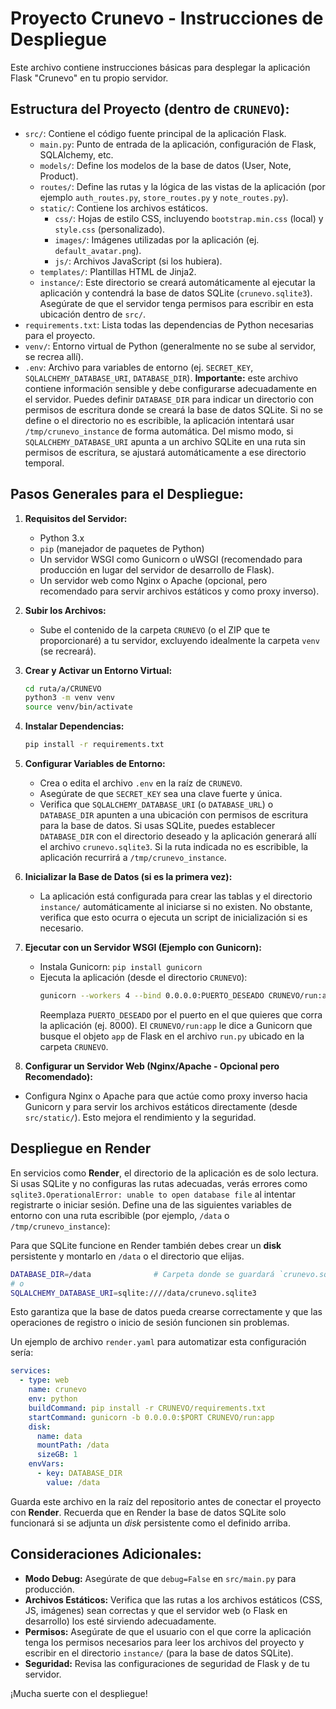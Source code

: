 # Proyecto Crunevo - Instrucciones de Despliegue

Este archivo contiene instrucciones básicas para desplegar la aplicación Flask "Crunevo" en tu propio servidor.

## Estructura del Proyecto (dentro de `CRUNEVO`):

-   `src/`: Contiene el código fuente principal de la aplicación Flask.
    -   `main.py`: Punto de entrada de la aplicación, configuración de Flask, SQLAlchemy, etc.
    -   `models/`: Define los modelos de la base de datos (User, Note, Product).
    -   `routes/`: Define las rutas y la lógica de las vistas de la aplicación (por ejemplo `auth_routes.py`, `store_routes.py` y `note_routes.py`).
    -   `static/`: Contiene los archivos estáticos.
        -   `css/`: Hojas de estilo CSS, incluyendo `bootstrap.min.css` (local) y `style.css` (personalizado).
        -   `images/`: Imágenes utilizadas por la aplicación (ej. `default_avatar.png`).
        -   `js/`: Archivos JavaScript (si los hubiera).
    -   `templates/`: Plantillas HTML de Jinja2.
    -   `instance/`: Este directorio se creará automáticamente al ejecutar la aplicación y contendrá la base de datos SQLite (`crunevo.sqlite3`). Asegúrate de que el servidor tenga permisos para escribir en esta ubicación dentro de `src/`.
-   `requirements.txt`: Lista todas las dependencias de Python necesarias para el proyecto.
-   `venv/`: Entorno virtual de Python (generalmente no se sube al servidor, se recrea allí).
-   `.env`: Archivo para variables de entorno (ej. `SECRET_KEY`, `SQLALCHEMY_DATABASE_URI`, `DATABASE_DIR`). **Importante:** este archivo contiene información sensible y debe configurarse adecuadamente en el servidor. Puedes definir `DATABASE_DIR` para indicar un directorio con permisos de escritura donde se creará la base de datos SQLite. Si no se define o el directorio no es escribible, la aplicación intentará usar `/tmp/crunevo_instance` de forma automática. Del mismo modo, si `SQLALCHEMY_DATABASE_URI` apunta a un archivo SQLite en una ruta sin permisos de escritura, se ajustará automáticamente a ese directorio temporal.

## Pasos Generales para el Despliegue:

1.  **Requisitos del Servidor:**
    *   Python 3.x
    *   `pip` (manejador de paquetes de Python)
    *   Un servidor WSGI como Gunicorn o uWSGI (recomendado para producción en lugar del servidor de desarrollo de Flask).
    *   Un servidor web como Nginx o Apache (opcional, pero recomendado para servir archivos estáticos y como proxy inverso).

2.  **Subir los Archivos:**
    *   Sube el contenido de la carpeta `CRUNEVO` (o el ZIP que te proporcionaré) a tu servidor, excluyendo idealmente la carpeta `venv` (se recreará).

3.  **Crear y Activar un Entorno Virtual:**
    ```bash
    cd ruta/a/CRUNEVO
    python3 -m venv venv
    source venv/bin/activate
    ```

4.  **Instalar Dependencias:**
    ```bash
    pip install -r requirements.txt
    ```

5.  **Configurar Variables de Entorno:**
    *   Crea o edita el archivo `.env` en la raíz de `CRUNEVO`.
    *   Asegúrate de que `SECRET_KEY` sea una clave fuerte y única.
    *   Verifica que `SQLALCHEMY_DATABASE_URI` (o `DATABASE_URL`) o `DATABASE_DIR` apunten a una ubicación con permisos de escritura para la base de datos. Si usas SQLite, puedes establecer `DATABASE_DIR` con el directorio deseado y la aplicación generará allí el archivo `crunevo.sqlite3`. Si la ruta indicada no es escribible, la aplicación recurrirá a `/tmp/crunevo_instance`.

6.  **Inicializar la Base de Datos (si es la primera vez):**
    *   La aplicación está configurada para crear las tablas y el directorio `instance/` automáticamente al iniciarse si no existen. No obstante, verifica que esto ocurra o ejecuta un script de inicialización si es necesario.

7.  **Ejecutar con un Servidor WSGI (Ejemplo con Gunicorn):**
    *   Instala Gunicorn: `pip install gunicorn`
    *   Ejecuta la aplicación (desde el directorio `CRUNEVO`):
        ```bash
        gunicorn --workers 4 --bind 0.0.0.0:PUERTO_DESEADO CRUNEVO/run:app
        ```
        Reemplaza `PUERTO_DESEADO` por el puerto en el que quieres que corra la aplicación (ej. 8000).
        El `CRUNEVO/run:app` le dice a Gunicorn que busque el objeto `app` de Flask en el archivo `run.py` ubicado en la carpeta `CRUNEVO`.

8.  **Configurar un Servidor Web (Nginx/Apache - Opcional pero Recomendado):**
*   Configura Nginx o Apache para que actúe como proxy inverso hacia Gunicorn y para servir los archivos estáticos directamente (desde `src/static/`). Esto mejora el rendimiento y la seguridad.

## Despliegue en Render

En servicios como **Render**, el directorio de la aplicación es de solo lectura. Si usas SQLite y no configuras las rutas adecuadas, verás errores como `sqlite3.OperationalError: unable to open database file` al intentar registrarte o iniciar sesión. Define una de las siguientes variables de entorno con una ruta escribible (por ejemplo, `/data` o `/tmp/crunevo_instance`):

Para que SQLite funcione en Render también debes crear un **disk** persistente y montarlo en `/data` o el directorio que elijas.

```bash
DATABASE_DIR=/data              # Carpeta donde se guardará `crunevo.sqlite3`
# o
SQLALCHEMY_DATABASE_URI=sqlite:////data/crunevo.sqlite3
```

Esto garantiza que la base de datos pueda crearse correctamente y que las operaciones de registro o inicio de sesión funcionen sin problemas.

Un ejemplo de archivo `render.yaml` para automatizar esta configuración sería:

```yaml
services:
  - type: web
    name: crunevo
    env: python
    buildCommand: pip install -r CRUNEVO/requirements.txt
    startCommand: gunicorn -b 0.0.0.0:$PORT CRUNEVO/run:app
    disk:
      name: data
      mountPath: /data
      sizeGB: 1
    envVars:
      - key: DATABASE_DIR
        value: /data
```

Guarda este archivo en la raíz del repositorio antes de conectar el proyecto con **Render**. Recuerda que en Render la base de datos SQLite solo funcionará si se adjunta un *disk* persistente como el definido arriba.

## Consideraciones Adicionales:

*   **Modo Debug:** Asegúrate de que `debug=False` en `src/main.py` para producción.
*   **Archivos Estáticos:** Verifica que las rutas a los archivos estáticos (CSS, JS, imágenes) sean correctas y que el servidor web (o Flask en desarrollo) los esté sirviendo adecuadamente.
*   **Permisos:** Asegúrate de que el usuario con el que corre la aplicación tenga los permisos necesarios para leer los archivos del proyecto y escribir en el directorio `instance/` (para la base de datos SQLite).
*   **Seguridad:** Revisa las configuraciones de seguridad de Flask y de tu servidor.

¡Mucha suerte con el despliegue!

